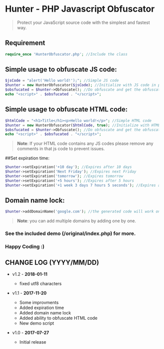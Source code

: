 # Hunter - PHP Javascript Obfuscator
> Protect your JavaScript source code with the simplest and fastest way.

## Requirement
```php
require_once 'HunterObfuscator.php'; //Include the class
```

## Simple usage to obfuscate JS code:
```php
$jsCode = "alert('Hello world!');"; //Simple JS code
$hunter = new HunterObfuscator($jsCode); //Initialize with JS code in parameter
$obsfucated = $hunter->Obfuscate(); //Do obfuscate and get the obfuscated code
echo "<script>" . $obsfucated . "</script>";
```

## Simple usage to obfuscate HTML code:

```php
$htmlCode = "<h1>Title</h1><p>Hello world!</p>"; //Simple HTML code
$hunter = new HunterObfuscator($htmlCode, true); //Initialize with HTML code in first parameter and set second one to TRUE
$obsfucated = $hunter->Obfuscate(); //Do obfuscate and get the obfuscated code
echo "<script>" . $obsfucated . "</script>";
```

> **Note**: If your HTML code contains any JS codes please remove any comments in that js code to prevent issues.

##Set expiration time:

```php
$hunter->setExpiration('+10 day'); //Expires after 10 days
$hunter->setExpiration('Next Friday'); //Expires next Friday
$hunter->setExpiration('tomorrow'); //Expires tomorrow
$hunter->setExpiration('+5 hours'); //Expires after 5 hours
$hunter->setExpiration('+1 week 3 days 7 hours 5 seconds'); //Expires after +1 week 3 days 7 hours and 5 seconds
```

## Domain name lock:

```php
$hunter->addDomainName('google.com'); //the generated code will work only on google.com
```

> **Note**: you can add multiple domains by adding one by one.

### See the included demo (/original/index.php) for more.

### Happy Coding :)


## CHANGE LOG (YYYY/MM/DD)

* v1.2 - **2018-01-11**
  * fixed utf8 characters

* v1.1 - **2017-11-20**
  * Some improvments
  * Added expiration time
  * Added domain name lock
  * Added ability to obfuscate HTML code
  * New demo script

* v1.0 - **2017-07-27**
  * Initial release

